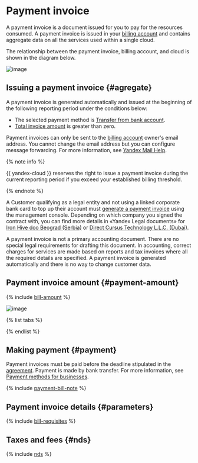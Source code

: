 # Payment invoice

A payment invoice is a document issued for you to pay for the resources consumed. A payment invoice is issued in your [billing account](billing-account.md) and contains aggregate data on all the services used within a single cloud.


The relationship between the payment invoice, billing account, and cloud is shown in the diagram below.

![image](../../_assets/billing/1-1-cloud.png)


## Issuing a payment invoice {#agregate}

A payment invoice is generated automatically and issued at the beginning of the following reporting period under the conditions below:
* The selected payment method is [Transfer from bank account](../payment/payment-methods-business.md).
* [Total invoice amount](#payment-amount) is greater than zero.

Payment invoices can only be sent to the [billing account](billing-account.md) owner's email address. You cannot change the email address but you can configure message forwarding. For more information, see [Yandex Mail Help](https://yandex.com/support/mail/web/preferences/filters/forwarding.html).


{% note info %}

{{ yandex-cloud }} reserves the right to issue a payment invoice during the current reporting period if you exceed your established billing threshold.

{% endnote %}


A Сustomer qualifying as a legal entity and not using a linked corporate bank card to top up their account must [generate a payment invoice](../operations/pay-the-bill.md#legal-entities) using the management console. Depending on which company you signed the contract with, you can find more details in «Yandex Legal documents» for [Iron Hive doo Beograd (Serbia)](https://yandex.com/legal/cloud_customer_agreement/) or [Direct Cursus Technology L.L.C. (Dubai)](https://yandex.com/legal/cloud_customer_agreement_uae/).


A payment invoice is not a primary accounting document. There are no special legal requirements for drafting this document. In accounting, correct charges for services are made based on reports and tax invoices where all the required details are specified. A payment invoice is generated automatically and there is no way to change customer data.

## Payment invoice amount {#payment-amount}

{% include [bill-amount](../_includes/bill-amount.md) %}


![image](../../_assets/billing/formula.png)

{% list tabs %}



{% endlist %}


## Making payment {#payment}

Payment invoices must be paid before the deadline stipulated in the [agreement](../concepts/contract.md). Payment is made by bank transfer. For more information, see [Payment methods for businesses](../payment/payment-methods-business.md).

{% include [payment-bill-note](../_includes/payment-bill-note.md) %}

## Payment invoice details {#parameters}

{% include [bill-requisites](../_includes/bill-requisites.md) %}


## Taxes and fees {#nds}

{% include [nds](../_includes/nds.md) %}
